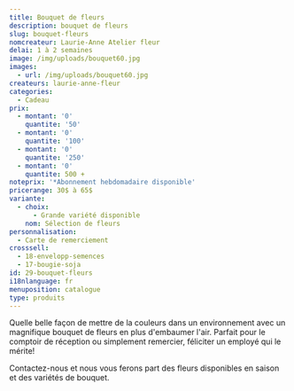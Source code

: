 ```yaml
---
title: Bouquet de fleurs
description: bouquet de fleurs
slug: bouquet-fleurs
nomcreateur: Laurie-Anne Atelier fleur
delai: 1 à 2 semaines
image: /img/uploads/bouquet60.jpg
images:
  - url: /img/uploads/bouquet60.jpg
createurs: laurie-anne-fleur
categories:
  - Cadeau
prix:
  - montant: '0'
    quantite: '50'
  - montant: '0'
    quantite: '100'
  - montant: '0'
    quantite: '250'
  - montant: '0'
    quantite: 500 +
noteprix: '*Abonnement hebdomadaire disponible'
pricerange: 30$ à 65$
variante:
  - choix:
      - Grande variété disponible
    nom: Sélection de fleurs
personnalisation:
  - Carte de remerciement
crosssell:
  - 18-envelopp-semences
  - 17-bougie-soja
id: 29-bouquet-fleurs
i18nlanguage: fr
menuposition: catalogue
type: produits
---
```

Quelle belle façon de mettre de la couleurs dans un environnement avec un magnifique bouquet de fleurs en plus d'embaumer l'air. Parfait pour le comptoir de réception ou simplement remercier, féliciter un employé qui le mérite!

Contactez-nous et nous vous ferons part des fleurs disponibles en saison et des variétés de bouquet.

